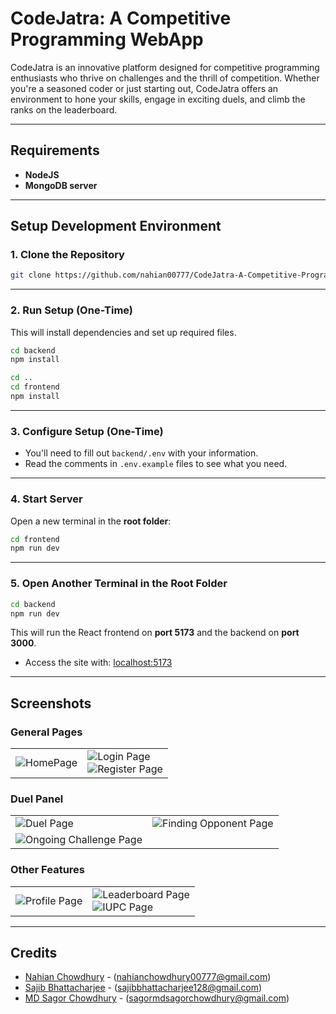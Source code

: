 # CodeJatra: A Competitive Programming WebApp

CodeJatra is an innovative platform designed for competitive programming enthusiasts who thrive on challenges and the thrill of competition. Whether you're a seasoned coder or just starting out, CodeJatra offers an environment to hone your skills, engage in exciting duels, and climb the ranks on the leaderboard.

---

## Requirements

- **NodeJS**
- **MongoDB server**

---

## Setup Development Environment

### 1. Clone the Repository

```bash
git clone https://github.com/nahian00777/CodeJatra-A-Competitive-Programming-WebApp
```

---

### 2. Run Setup (One-Time)

This will install dependencies and set up required files.

```bash
cd backend
npm install
```

```bash
cd ..
cd frontend
npm install
```

---

### 3. Configure Setup (One-Time)

- You'll need to fill out `backend/.env` with your information.
- Read the comments in `.env.example` files to see what you need.

---

### 4. Start Server

Open a new terminal in the **root folder**:

```bash
cd frontend
npm run dev
```

---

### 5. Open Another Terminal in the **Root Folder**

```bash
cd backend
npm run dev
```

This will run the React frontend on **port 5173** and the backend on **port 3000**.

- Access the site with: [localhost:5173](http://localhost:5173)

---

## Screenshots

### General Pages
|  |  |
|---------|---------|
| ![HomePage](https://github.com/user-attachments/assets/60e17950-7857-4297-9c5c-8c6e0ed1ce11) | ![Login Page](https://github.com/user-attachments/assets/c478a4e0-0b21-4cae-b476-004ce532f809) <br> ![Register Page](https://github.com/user-attachments/assets/e7bcb8d3-3f28-4832-a44f-a29f8a57ad7e) |

### Duel Panel
|  |  |
|---------|---------|
| ![Duel Page](https://github.com/user-attachments/assets/bf022974-2068-45b6-a511-3aa1048f978e) | ![Finding Opponent Page](https://github.com/user-attachments/assets/52050e1c-a12c-4435-a3b4-f83c38d29b8f) |
| ![Ongoing Challenge Page](https://github.com/user-attachments/assets/e51da3df-6b00-456a-b9cb-8dd702a5dc66) | |

### Other Features
|  |  |
|---------|---------|
| ![Profile Page](https://github.com/user-attachments/assets/c812aeac-6729-4ca5-9839-3b39e8e2af9c) | ![Leaderboard Page](https://github.com/user-attachments/assets/1b93d8c2-fbb1-4740-954f-e76024695450) <br> ![IUPC Page](https://github.com/user-attachments/assets/de943d40-b868-48b1-a1a6-4a788d3bbb8c) |

---

## Credits

- [Nahian Chowdhury](https://github.com/nahian00777) - (nahianchowdhury00777@gmail.com)
- [Sajib Bhattacharjee](https://github.com/Sojib001) - (sajibbhattacharjee128@gmail.com)
- [MD Sagor Chowdhury](https://github.com/Bahar0900) - (sagormdsagorchowdhury@gmail.com)

